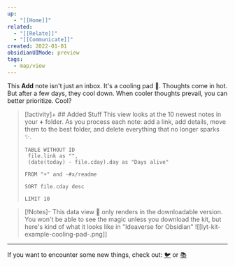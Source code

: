 ```yaml
---
up:
  - "[[Home]]"
related:
  - "[[Relate]]"
  - "[[Communicate]]"
created: 2022-01-01
obsidianUIMode: preview
tags:
  - map/view
---
```

This **Add** note isn't just an inbox. It's a cooling pad 🧊.
Thoughts come in hot. But after a few days, they cool down.
When cooler thoughts prevail, you can better prioritize. Cool? 

> [!activity]+ ## Added Stuff
> This view looks at the 10 newest notes in your **+** folder. As you process each note: add a link, add details, move them to the best folder,  and delete everything that no longer sparks ✨. 
> 
> ``` dataview
> TABLE WITHOUT ID
>  file.link as "",
>  (date(today) - file.cday).day as "Days alive"
> 
> FROM "+" and -#x/readme 
> 
> SORT file.cday desc
> 
> LIMIT 10
> ```

> [!Notes]- This data view 🔬 only renders in the downloadable version.
> You won't be able to see the magic unless you download the kit, but here's kind of what it looks like in "Ideaverse for Obsidian"
> ![[lyt-kit-example-cooling-pad-.png]]

---

If you want to encounter some new things, check out: [🐦](https://www.twitter.com) or [📚](https://readwise.io/lyt/)          